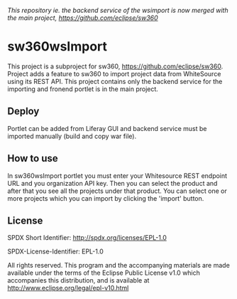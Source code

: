 _This repository ie. the backend service of the wsimport is now merged with the main project, https://github.com/eclipse/sw360_

# sw360wsImport

This project is a subproject for sw360, https://github.com/eclipse/sw360. Project adds a feature to sw360 to import project data from WhiteSource using its REST API. This project contains only the backend service for the importing and fronend portlet is in the main project.

## Deploy
Portlet can be added from Liferay GUI and backend service must be imported manually (build and copy war file).

## How to use
In sw360wsImport portlet you must enter your Whitesource REST endpoint URL and you organization API key. Then you can select the product and after that you see all the projects under that product. You can select one or more projects which you can import by clicking the 'import' button.

## License
SPDX Short Identifier: http://spdx.org/licenses/EPL-1.0

SPDX-License-Identifier: EPL-1.0

All rights reserved. This program and the accompanying materials are made available under the terms of the Eclipse Public License v1.0 which accompanies this distribution, and is available at http://www.eclipse.org/legal/epl-v10.html
